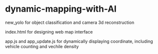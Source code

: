 # dynamic-mapping-with-AI

new_yolo for object classification and camera 3d reconstruction

index.html for designing web map interface

app.js and app_update.js for dynamically displaying coordinate, including vehicle counting and vechile density
